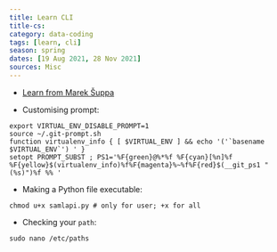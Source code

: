 ```yaml
---
title: Learn CLI
title-cs: 
category: data-coding
tags: [learn, cli]
season: spring
dates: [19 Aug 2021, 28 Nov 2021]
sources: Misc
---
```


- [Learn from Marek Šuppa](https://mareksuppa.com/teaching/linux-cli/2020/)

- Customising prompt:
```
export VIRTUAL_ENV_DISABLE_PROMPT=1
source ~/.git-prompt.sh
function virtualenv_info { [ $VIRTUAL_ENV ] && echo '('`basename $VIRTUAL_ENV`') ' }
setopt PROMPT_SUBST ; PS1='%F{green}@%*%f %F{cyan}[%n]%f %F{yellow}$(virtualenv_info)%f%F{magenta}%~%f%F{red}$(__git_ps1 " (%s)")%f %% '
```

- Making a Python file executable:
```shell
chmod u+x samlapi.py # only for user; +x for all
```

- Checking your `path`:
```shell
sudo nano /etc/paths
```